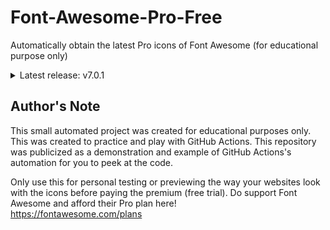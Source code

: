 # Font-Awesome-Pro-Free

Automatically obtain the latest Pro icons of Font Awesome (for educational purpose only)

<details>

<summary>Latest release: v7.0.1</summary>

```html
    <link rel="stylesheet" href="https://site-assets.fontawesome.com/releases/v7.0.1/css/all.css">

```

</details>

## Author's Note

This small automated project was created for educational purposes only. This was created to practice and play with GitHub Actions. This repository was publicized as a demonstration and example of GitHub Actions's automation for you to peek at the code.

Only use this for personal testing or previewing the way your websites look with the icons before paying the premium (free trial). Do support Font Awesome and afford their Pro plan here!  
<https://fontawesome.com/plans>
